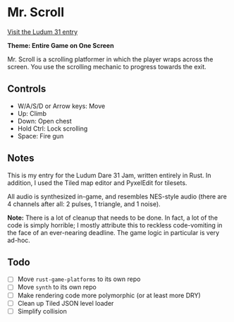 # Mr. Scroll

[Visit the Ludum 31 entry](http://ludumdare.com/compo/ludum-dare-31/?action=preview&uid=31244)

**Theme: Entire Game on One Screen**

Mr. Scroll is a scrolling platformer in which the player wraps across the screen.
You use the scrolling mechanic to progress towards the exit.

## Controls
* W/A/S/D or Arrow keys: Move
* Up: Climb
* Down: Open chest
* Hold Ctrl: Lock scrolling
* Space: Fire gun

## Notes

This is my entry for the Ludum Dare 31 Jam, written entirely in Rust.
In addition, I used the Tiled map editor and PyxelEdit for tilesets.

All audio is synthesized in-game, and resembles NES-style audio
(there are 4 channels after all: 2 pulses, 1 triangle, and 1 noise).

**Note:** There is a lot of cleanup that needs to be done.
In fact, a lot of the code is simply horrible; I mostly attribute this to reckless code-vomiting in the face of an ever-nearing deadline.
The game logic in particular is very ad-hoc.

## Todo
- [ ] Move `rust-game-platforms` to its own repo
- [ ] Move `synth` to its own repo
- [ ] Make rendering code more polymorphic (or at least more DRY)
- [ ] Clean up Tiled JSON level loader
- [ ] Simplify collision
